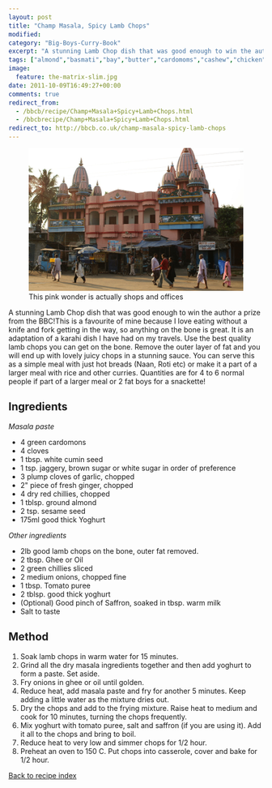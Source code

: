 ```yaml
---
layout: post
title: "Champ Masala, Spicy Lamb Chops"
modified:
category: "Big-Boys-Curry-Book"
excerpt: "A stunning Lamb Chop dish that was good enough to win the author a prize"
tags: ["almond","basmati","bay","butter","cardomoms","cashew","chicken","cinnamon","cloves","cumin","ghee","lamb","mace","nuts","pepper","rice","saffron","turmeric"]
image:
  feature: the-matrix-slim.jpg
date: 2011-10-09T16:49:27+00:00
comments: true
redirect_from: 
  - /bbcb/recipe/Champ+Masala+Spicy+Lamb+Chops.html
  - /bbcbrecipe/Champ+Masala+Spicy+Lamb+Chops.html
redirect_to: http://bbcb.co.uk/champ-masala-spicy-lamb-chops
---
```


<figure>
	<a href="/images/bbcb/pict1626.jpg" alt="Puri, Orrisa, India" title="Puri, Orrisa, India &#169; Ashley Kitson 12/09/2011"><img src="/images/bbcb/pict1626.jpg"/></a>
	<figcaption>This pink wonder is actually shops and offices</figcaption>
</figure>

A stunning Lamb Chop dish that was good enough to win the author a prize from the BBC!This is a favourite of mine because I love eating without a knife and fork getting in the way, so anything on the bone is great. It is an adaptation of a karahi dish I have had on my travels.  Use the best quality lamb chops you can get on the bone. Remove the outer layer of fat and you will end up with lovely juicy chops in a stunning sauce. You can serve this as a simple meal with just hot breads (Naan, Roti etc) or make it a part of a larger meal with rice and other curries. Quantities are for 4 to 6 normal people if part of a larger meal or 2 fat boys for a snackette!
        
## Ingredients
        
<p><em>Masala paste</em></p><ul><li>4 green cardomons</li><li>4 cloves</li><li>1 tbsp. white cumin seed</li><li>1 tsp. jaggery, brown sugar or white sugar in order of preference</li><li>3 plump cloves of garlic, chopped</li><li>2&quot; piece of fresh ginger, chopped</li><li>4 dry red chillies, chopped</li><li>1 tblsp. ground almond</li><li>2 tsp. sesame seed</li><li>175ml good thick Yoghurt</li></ul><p><em>Other ingredients</em></p><ul><li>2lb good lamb chops on the bone, outer fat removed.</li><li>2 tbsp. Ghee or Oil</li><li>2 green chillies sliced</li><li>2 medium onions, chopped fine</li><li>1 tbsp. Tomato puree</li><li>2 tblsp. good thick yoghurt</li><li>(Optional) Good pinch of Saffron, soaked in tbsp. warm milk</li><li>Salt to taste</li></ul>
        
## Method

<ol><li>Soak lamb chops in warm water for 15 minutes.</li><li>Grind all the dry masala ingredients together and then add yoghurt to form a paste. Set aside.</li><li>Fry onions in ghee or oil until golden.</li><li>Reduce heat, add masala paste and fry for another 5 minutes. Keep adding a little water as the mixture dries out.</li><li>Dry the chops and add to the frying mixture. Raise heat to medium and cook for 10  minutes, turning the chops frequently.</li><li>Mix yoghurt with tomato puree, salt and saffron (if you are using it). Add it all to  the chops and bring to boil.</li><li>Reduce heat to very low and simmer chops for 1/2 hour.</li><li>Preheat an oven to 150 C. Put chops into casserole, cover and bake for 1/2 hour.</li></ol>   

<a href="/bbcb">Back to recipe index</a>      